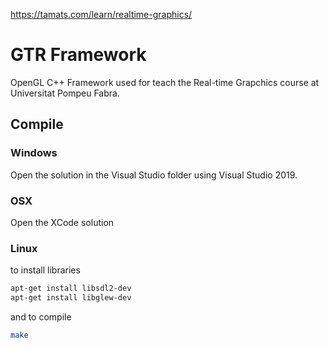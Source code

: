 https://tamats.com/learn/realtime-graphics/

# GTR Framework
OpenGL C++ Framework used for teach the Real-time Grapchics course at Universitat Pompeu Fabra.

## Compile

### Windows
Open the solution in the Visual Studio folder using Visual Studio 2019.

### OSX
Open the XCode solution

### Linux

to install libraries
```sh
apt-get install libsdl2-dev
apt-get install libglew-dev
```

and to compile
```sh
make
```


